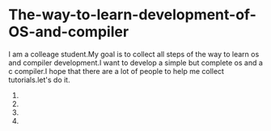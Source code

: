 # The-way-to-learn-development-of-OS-and-compiler
I am a colleage student.My goal is to collect all steps of the way to learn os and compiler development.I want to develop a simple but complete os and a c compiler.I hope that there are a lot of people to help me collect tutorials.let's do it.

1. 


2.



3.


4.
